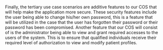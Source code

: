 Finally, the tertiary use case scenarios are additive features to our COS that will help make the application more secure. These security features include the user being able to change his/her own password, this is a feature that will be utilized in the case that the user has forgotten their password or their password has been compromised. Another feature that our COS will consist of is the administrator being able to view and grant required accesses to the users of the system. This is to ensure that qualified individuals receive their required level of authorization to view and modify patient profiles. 